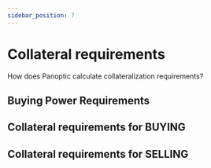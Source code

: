 ```yaml
---
sidebar_position: 7
---
```


# Collateral requirements
How does Panoptic calculate collateralization requirements?

## Buying Power Requirements

## Collateral requirements for BUYING

## Collateral requirements for SELLING


